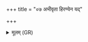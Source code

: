 +++
title = "०७ अभीवृता हिरण्येन यद्"

+++
<details><summary>मूलम् (GR)</summary>

अभीवृता हिरण्येन  
यद् अतिष्ठ ऋतावरि ।  
अश्वः समुद्रो भूत्वा-  
-अध्य् अस्कन्दद् वशे त्वा ॥
</details>